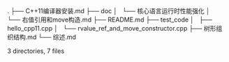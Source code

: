 .
├── C++11编译器安装.md
├── doc
│   └── 核心语言运行时性能强化
│       └── 右值引用和move构造.md
├── README.md
├── test_code
│   ├── hello_cpp11.cpp
│   └── rvalue_ref_and_move_constructor.cpp
├── 树形组织结构.md
└── 综述.md

3 directories, 7 files
